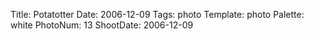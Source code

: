 Title: Potatotter
Date: 2006-12-09
Tags: photo
Template: photo
Palette: white
PhotoNum: 13
ShootDate: 2006-12-09
